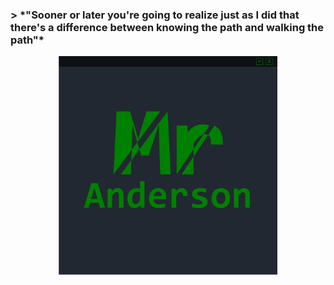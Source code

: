 <h3>> *"Sooner or later you're going to realize just as I did that there's a difference between knowing the path and walking the path"*</h3>

<div align="center">
    <img src="Banner.png" alt="Banner" height="350" width="350">
</div>


